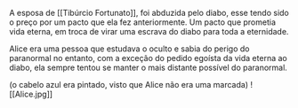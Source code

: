 A esposa de [[Tibúrcio Fortunato]], foi abduzida pelo diabo, esse tendo sido o preço por um pacto que ela fez anteriormente. Um pacto que prometia vida eterna, em troca de virar uma escrava do diabo para toda a eternidade.

Alice era uma pessoa que estudava o oculto e sabia do perigo do paranormal no entanto, com a exceção do pedido egoísta da vida eterna ao diabo, ela sempre tentou se manter o mais distante possível do paranormal.

(o cabelo azul era pintado, visto que Alice não era uma marcada)
![[Alice.jpg]]